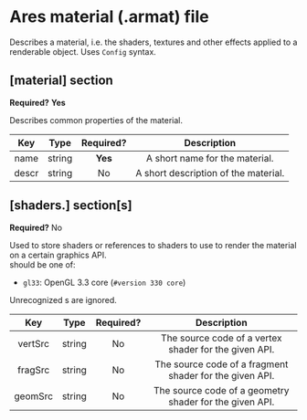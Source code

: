 # Ares material (.armat) file 
Describes a material, i.e. the shaders, textures and other effects applied to a renderable object.
Uses `Config` syntax.

## [material] section
**Required?** **Yes**

Describes common properties of the material.

| Key | Type | Required? | Description |
|:-:|:-:|:-:|:-:|
| name | string | **Yes** | A short name for the material. |
| descr | string | No | A short description of the material. |

## [shaders.<api>] section[s]
**Required?** No

Used to store shaders or references to shaders to use to render the material on a certain graphics API.  
<api> should be one of:

- `gl33`: OpenGL 3.3 core (`#version 330 core`)

Unrecognized <api>s are ignored.

| Key | Type | Required? | Description |
|:-:|:-:|:-:|:-:|
| vertSrc | string | No | The source code of a vertex shader for the given API. |
| fragSrc | string | No | The source code of a fragment shader for the given API. |
| geomSrc | string | No | The source code of a geometry shader for the given API. |

